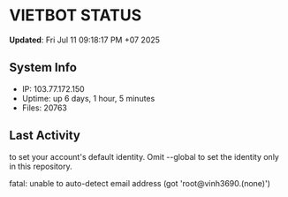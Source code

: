 # VIETBOT STATUS
**Updated**: Fri Jul 11 09:18:17 PM +07 2025

## System Info
- IP: 103.77.172.150
- Uptime: up 6 days, 1 hour, 5 minutes
- Files: 20763

## Last Activity

to set your account's default identity.
Omit --global to set the identity only in this repository.

fatal: unable to auto-detect email address (got 'root@vinh3690.(none)')
